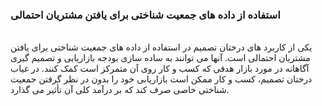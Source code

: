 ### استفاده از داده های جمعیت شناختی برای یافتن مشتریان احتمالی
<br/>
 یکی از کاربرد های درختان تصمیم در استفاده از داده های جمعیت شناختی برای یافتن مشتریان احتمالی است. آنها می توانند به ساده سازی بودجه بازاریابی و تصمیم گیری آگاهانه در مورد بازار هدفی که کسب و کار روی آن متمرکز است کمک کنند. در غیاب درختان تصمیم، کسب و کار ممکن است  بازاریابی خود را بدون در نظر گرفتن جمعیت شناختی خاصی صرف کند که بر درآمد کلی آن تأثیر می گذارد.
